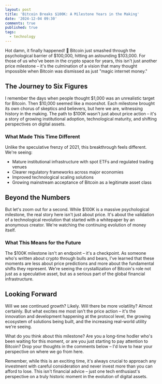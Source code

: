 ```yaml
---
layout: post
title: 'Bitcoin Breaks $100K: A Milestone Years in the Making'
date: '2024-12-04 09:30'
comments: true
published: true
tags:
  - technology
---
```


Hot damn, it finally happened! 🚀 Bitcoin just smashed through the psychological barrier of $100,000, hitting an astounding $103,000. For those of us who've been in the crypto space for years, this isn't just another price milestone – it's the culmination of a vision that many thought impossible when Bitcoin was dismissed as just "magic internet money."

## The Journey to Six Figures

I remember the days when people thought $1,000 was an unrealistic target for Bitcoin. Then $10,000 seemed like a moonshot. Each milestone brought its own chorus of skeptics and believers, but here we are, witnessing history in the making. The path to $100K wasn't just about price action – it's a story of growing institutional adoption, technological maturity, and shifting perspectives on digital assets.

### What Made This Time Different

Unlike the speculative frenzy of 2021, this breakthrough feels different. We're seeing:

- Mature institutional infrastructure with spot ETFs and regulated trading venues
- Clearer regulatory frameworks across major economies
- Improved technological scaling solutions
- Growing mainstream acceptance of Bitcoin as a legitimate asset class

## Beyond the Numbers

But let's zoom out for a second. While $100K is a massive psychological milestone, the real story here isn't just about price. It's about the validation of a technological revolution that started with a whitepaper by an anonymous creator. We're watching the continuing evolution of money itself.

### What This Means for the Future

The $100K milestone isn't an endpoint – it's a checkpoint. As someone who's written about crypto through bulls and bears, I've learned that these moments are less about price predictions and more about the fundamental shifts they represent. We're seeing the crystallization of Bitcoin's role not just as a speculative asset, but as a serious part of the global financial infrastructure.

## Looking Forward

Will we see continued growth? Likely. Will there be more volatility? Almost certainly. But what excites me most isn't the price action – it's the innovation and development happening at the protocol level, the growing ecosystem of solutions being built, and the increasing real-world utility we're seeing.

What do you think about this milestone? Are you a long-time hodler who's been waiting for this moment, or are you just starting to pay attention to Bitcoin? Drop your thoughts in the comments below – I'd love to hear your perspective on where we go from here.

Remember, while this is an exciting time, it's always crucial to approach any investment with careful consideration and never invest more than you can afford to lose. This isn't financial advice – just one tech enthusiast's perspective on a truly historic moment in the evolution of digital assets.
